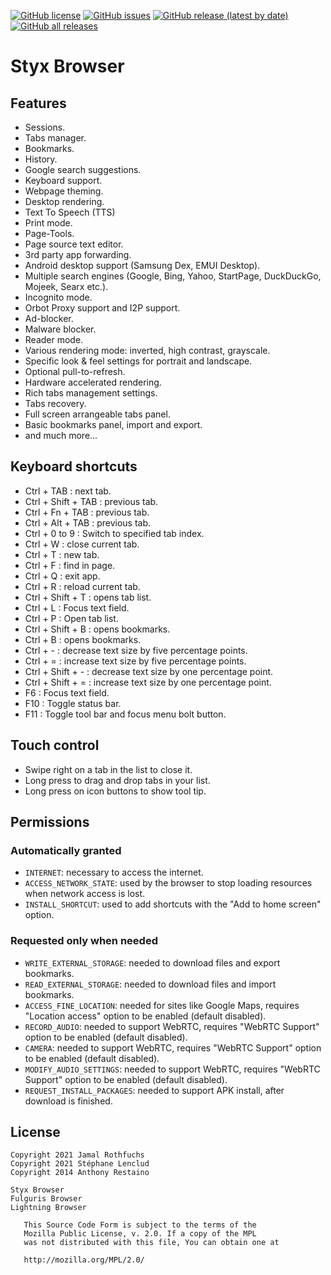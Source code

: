 [![GitHub license](https://img.shields.io/github/license/jamal2362/Styx)](https://github.com/jamal2362/Styx/blob/main/LICENSE) [![GitHub issues](https://img.shields.io/github/issues/jamal2362/Styx)](https://github.com/jamal2362/Styx/issues) [![GitHub release (latest by date)](https://img.shields.io/github/v/release/jamal2362/Styx)](https://github.com/jamal2362/Styx/releases) [![GitHub all releases](https://img.shields.io/github/downloads/jamal2362/Styx/total)](https://github.com/jamal2362/Styx/releases)

# Styx Browser

## Features
* Sessions.
* Tabs manager.
* Bookmarks.
* History.
* Google search suggestions.
* Keyboard support.
* Webpage theming.
* Desktop rendering.
* Text To Speech (TTS)
* Print mode.
* Page-Tools.
* Page source text editor.
* 3rd party app forwarding.
* Android desktop support (Samsung Dex, EMUI Desktop). 
* Multiple search engines (Google, Bing, Yahoo, StartPage, DuckDuckGo, Mojeek, Searx etc.).
* Incognito mode.
* Orbot Proxy support and I2P support.
* Ad-blocker.
* Malware blocker.
* Reader mode.
* Various rendering mode: inverted, high contrast, grayscale.
* Specific look & feel settings for portrait and landscape.
* Optional pull-to-refresh.
* Hardware accelerated rendering.
* Rich tabs management settings.
* Tabs recovery.
* Full screen arrangeable tabs panel.
* Basic bookmarks panel, import and export.
* and much more...

## Keyboard shortcuts
* Ctrl + TAB : next tab.
* Ctrl + Shift + TAB : previous tab.
* Ctrl + Fn + TAB : previous tab.
* Ctrl + Alt + TAB : previous tab.
* Ctrl + 0 to 9 : Switch to specified tab index.
* Ctrl + W : close current tab.
* Ctrl + T : new tab.
* Ctrl + F : find in page.
* Ctrl + Q : exit app.
* Ctrl + R : reload current tab.
* Ctrl + Shift + T : opens tab list.
* Ctrl + L : Focus text field.
* Ctrl + P : Open tab list.
* Ctrl + Shift + B : opens bookmarks.
* Ctrl + B : opens bookmarks.
* Ctrl + - : decrease text size by five percentage points.
* Ctrl + = : increase text size by five percentage points.
* Ctrl + Shift + - : decrease text size by one percentage point.
* Ctrl + Shift + = : increase text size by one percentage point.
* F6 : Focus text field.
* F10 : Toggle status bar.
* F11 : Toggle tool bar and focus menu bolt button.

## Touch control
* Swipe right on a tab in the list to close it.
* Long press to drag and drop tabs in your list.
* Long press on icon buttons to show tool tip.

## Permissions

### Automatically granted
* `INTERNET`: necessary to access the internet.
* `ACCESS_NETWORK_STATE`: used by the browser to stop loading resources when network access is lost.
* `INSTALL_SHORTCUT`: used to add shortcuts with the "Add to home screen" option.

### Requested only when needed
* `WRITE_EXTERNAL_STORAGE`: needed to download files and export bookmarks.
* `READ_EXTERNAL_STORAGE`: needed to download files and import bookmarks.
* `ACCESS_FINE_LOCATION`: needed for sites like Google Maps, requires "Location access" option to be enabled (default disabled).
* `RECORD_AUDIO`: needed to support WebRTC, requires "WebRTC Support" option to be enabled (default disabled).
* `CAMERA`: needed to support WebRTC, requires "WebRTC Support" option to be enabled (default disabled).
* `MODIFY_AUDIO_SETTINGS`: needed to support WebRTC, requires "WebRTC Support" option to be enabled (default disabled).
* `REQUEST_INSTALL_PACKAGES`: needed to support APK install, after download is finished.

## License
```
Copyright 2021 Jamal Rothfuchs
Copyright 2021 Stéphane Lenclud
Copyright 2014 Anthony Restaino

Styx Browser
Fulguris Browser
Lightning Browser

   This Source Code Form is subject to the terms of the 
   Mozilla Public License, v. 2.0. If a copy of the MPL 
   was not distributed with this file, You can obtain one at 
   
   http://mozilla.org/MPL/2.0/
```
